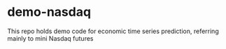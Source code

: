 # demo-nasdaq
This repo holds demo code for economic time series prediction, referring mainly to mini Nasdaq futures
